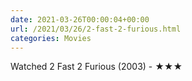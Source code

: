 ```yaml
---
date: 2021-03-26T00:00:04+00:00
url: /2021/03/26/2-fast-2-furious.html
categories: Movies
---
```

Watched 2 Fast 2 Furious (2003) - ★★★




